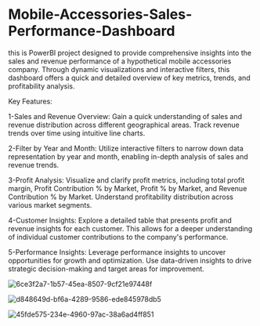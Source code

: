 # Mobile-Accessories-Sales-Performance-Dashboard
this is PowerBI project designed to provide comprehensive insights into the sales and revenue performance of a hypothetical mobile accessories company. Through dynamic visualizations and interactive filters, this dashboard offers a quick and detailed overview of key metrics, trends, and profitability analysis.

Key Features:

1-Sales and Revenue Overview: Gain a quick understanding of sales and revenue distribution across different geographical areas. Track revenue trends over time using intuitive line charts.

2-Filter by Year and Month: Utilize interactive filters to narrow down data representation by year and month, enabling in-depth analysis of sales and revenue trends.

3-Profit Analysis: Visualize and clarify profit metrics, including total profit margin, Profit Contribution % by Market, Profit % by Market, and Revenue Contribution % by Market. Understand profitability distribution across various market segments.

4-Customer Insights: Explore a detailed table that presents profit and revenue insights for each customer. This allows for a deeper understanding of individual customer contributions to the company's performance.

5-Performance Insights: Leverage performance insights to uncover opportunities for growth and optimization. Use data-driven insights to drive strategic decision-making and target areas for improvement.

![6ce3f2a7-1b57-45ea-8507-9cf21e97448f](https://github.com/zazoya/Mobile-Accessories-Sales-Performance-Dashboard/assets/118115460/0c1e1902-70b4-4476-9f0c-d78c6f28ea4d)

![d848649d-bf6a-4289-9586-ede845978db5](https://github.com/zazoya/Mobile-Accessories-Sales-Performance-Dashboard/assets/118115460/40287e89-ce71-48db-928d-2a7cd9e330da)

![45fde575-234e-4960-97ac-38a6ad4ff851](https://github.com/zazoya/Mobile-Accessories-Sales-Performance-Dashboard/assets/118115460/0ca1bffe-a171-4423-a4aa-4fc0d2c81693)
